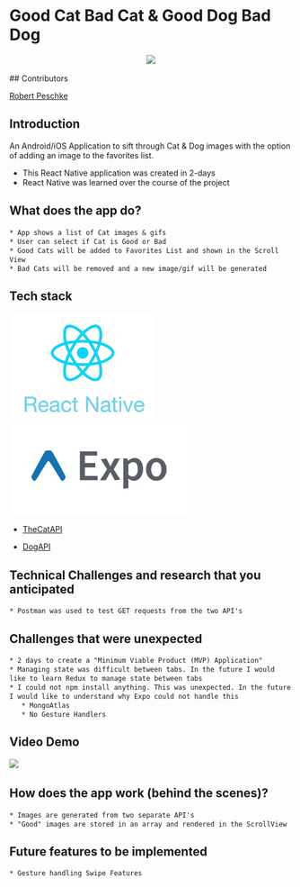 # Good Cat Bad Cat      &      Good Dog Bad Dog

<p align="center">
   <img src="./20191113-100729-480x986.gif">
</p>
## Contributors

[Robert Peschke](https://github.com/RSP531)

## Introduction

An Android/iOS Application to sift through Cat & Dog images with the option of adding an image to the favorites list.

- This React Native application was created in 2-days
- React Native was learned over the course of the project

## What does the app do? 

    * App shows a list of Cat images & gifs
    * User can select if Cat is Good or Bad
    * Good Cats will be added to Favorites List and shown in the Scroll View
    * Bad Cats will be removed and a new image/gif will be generated
    
## Tech stack
 ![#React Native](React_Native_logo.png)
 <img src="./Expo.jpeg" width="319" height="160">

 * [TheCatAPI](https://thecatapi.com/)
 
 * [DogAPI](https://dog.ceo/dog-api/)

## Technical Challenges and research that you anticipated

    * Postman was used to test GET requests from the two API's
  
## Challenges that were unexpected

    * 2 days to create a "Minimum Viable Product (MVP) Application"
    * Managing state was difficult between tabs. In the future I would like to learn Redux to manage state between tabs
    * I could not npm install anything. This was unexpected. In the future I would like to understand why Expo could not handle this
       * MongoAtlas
       * No Gesture Handlers
  
## Video Demo

![](second.gif)
  
## How does the app work (behind the scenes)?

    * Images are generated from two separate API's
    * "Good" images are stored in an array and rendered in the ScrollView

## Future features to be implemented

    * Gesture handling Swipe Features 
